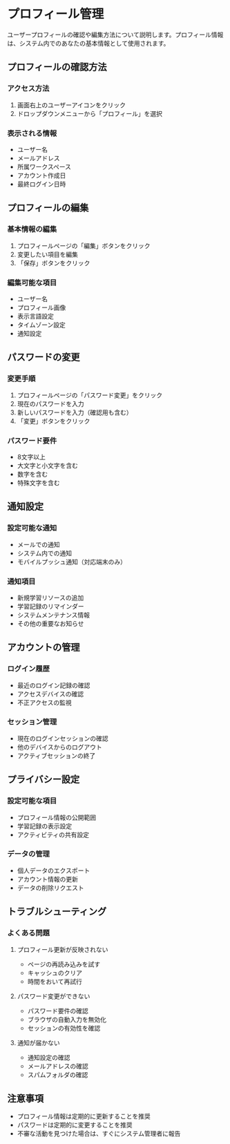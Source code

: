 # プロフィール管理

ユーザープロフィールの確認や編集方法について説明します。プロフィール情報は、システム内でのあなたの基本情報として使用されます。

## プロフィールの確認方法

### アクセス方法
1. 画面右上のユーザーアイコンをクリック
2. ドロップダウンメニューから「プロフィール」を選択

### 表示される情報
- ユーザー名
- メールアドレス
- 所属ワークスペース
- アカウント作成日
- 最終ログイン日時

## プロフィールの編集

### 基本情報の編集
1. プロフィールページの「編集」ボタンをクリック
2. 変更したい項目を編集
3. 「保存」ボタンをクリック

### 編集可能な項目
- ユーザー名
- プロフィール画像
- 表示言語設定
- タイムゾーン設定
- 通知設定

## パスワードの変更

### 変更手順
1. プロフィールページの「パスワード変更」をクリック
2. 現在のパスワードを入力
3. 新しいパスワードを入力（確認用も含む）
4. 「変更」ボタンをクリック

### パスワード要件
- 8文字以上
- 大文字と小文字を含む
- 数字を含む
- 特殊文字を含む

## 通知設定

### 設定可能な通知
- メールでの通知
- システム内での通知
- モバイルプッシュ通知（対応端末のみ）

### 通知項目
- 新規学習リソースの追加
- 学習記録のリマインダー
- システムメンテナンス情報
- その他の重要なお知らせ

## アカウントの管理

### ログイン履歴
- 最近のログイン記録の確認
- アクセスデバイスの確認
- 不正アクセスの監視

### セッション管理
- 現在のログインセッションの確認
- 他のデバイスからのログアウト
- アクティブセッションの終了

## プライバシー設定

### 設定可能な項目
- プロフィール情報の公開範囲
- 学習記録の表示設定
- アクティビティの共有設定

### データの管理
- 個人データのエクスポート
- アカウント情報の更新
- データの削除リクエスト

## トラブルシューティング

### よくある問題
1. プロフィール更新が反映されない
   - ページの再読み込みを試す
   - キャッシュのクリア
   - 時間をおいて再試行

2. パスワード変更ができない
   - パスワード要件の確認
   - ブラウザの自動入力を無効化
   - セッションの有効性を確認

3. 通知が届かない
   - 通知設定の確認
   - メールアドレスの確認
   - スパムフォルダの確認

## 注意事項

- プロフィール情報は定期的に更新することを推奨
- パスワードは定期的に変更することを推奨
- 不審な活動を見つけた場合は、すぐにシステム管理者に報告